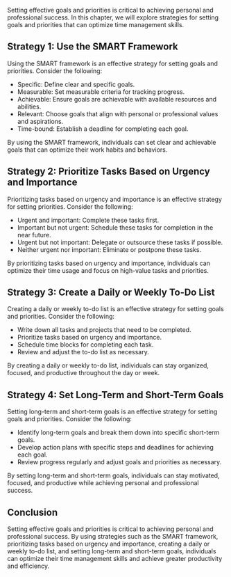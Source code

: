 
Setting effective goals and priorities is critical to achieving personal and professional success. In this chapter, we will explore strategies for setting goals and priorities that can optimize time management skills.

Strategy 1: Use the SMART Framework
-----------------------------------

Using the SMART framework is an effective strategy for setting goals and priorities. Consider the following:

* Specific: Define clear and specific goals.
* Measurable: Set measurable criteria for tracking progress.
* Achievable: Ensure goals are achievable with available resources and abilities.
* Relevant: Choose goals that align with personal or professional values and aspirations.
* Time-bound: Establish a deadline for completing each goal.

By using the SMART framework, individuals can set clear and achievable goals that can optimize their work habits and behaviors.

Strategy 2: Prioritize Tasks Based on Urgency and Importance
------------------------------------------------------------

Prioritizing tasks based on urgency and importance is an effective strategy for setting priorities. Consider the following:

* Urgent and important: Complete these tasks first.
* Important but not urgent: Schedule these tasks for completion in the near future.
* Urgent but not important: Delegate or outsource these tasks if possible.
* Neither urgent nor important: Eliminate or postpone these tasks.

By prioritizing tasks based on urgency and importance, individuals can optimize their time usage and focus on high-value tasks and priorities.

Strategy 3: Create a Daily or Weekly To-Do List
-----------------------------------------------

Creating a daily or weekly to-do list is an effective strategy for setting goals and priorities. Consider the following:

* Write down all tasks and projects that need to be completed.
* Prioritize tasks based on urgency and importance.
* Schedule time blocks for completing each task.
* Review and adjust the to-do list as necessary.

By creating a daily or weekly to-do list, individuals can stay organized, focused, and productive throughout the day or week.

Strategy 4: Set Long-Term and Short-Term Goals
----------------------------------------------

Setting long-term and short-term goals is an effective strategy for setting goals and priorities. Consider the following:

* Identify long-term goals and break them down into specific short-term goals.
* Develop action plans with specific steps and deadlines for achieving each goal.
* Review progress regularly and adjust goals and priorities as necessary.

By setting long-term and short-term goals, individuals can stay motivated, focused, and productive while achieving personal and professional success.

Conclusion
----------

Setting effective goals and priorities is critical to achieving personal and professional success. By using strategies such as the SMART framework, prioritizing tasks based on urgency and importance, creating a daily or weekly to-do list, and setting long-term and short-term goals, individuals can optimize their time management skills and achieve greater productivity and efficiency.
